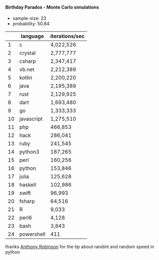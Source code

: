 #### Birthday Paradox - Monte Carlo simulations

* sample-size: 23
* probability: 50.84

| | language | iterations/sec |
|--|--|--|
1|c|4,022,526
2|crystal|2,777,777
3|csharp|2,347,417
4|vb.net|2,212,389
5|kotlin|2,200,220
6|java|2,195,389
7|rust|2,129,925
8|dart|1,693,480
9|go|1,333,333
10|javascript|1,275,510
11|php|466,853
12|hack|286,041
13|ruby|241,545
14|python3|187,265
15|perl|160,256
16|python|153,846
17|julia|125,628
18|haskell|102,986
19|swift|96,993
20|fsharp|64,516
21|R|9,033
22|perl6|4,128
23|bash|3,843
24|powershell|411

thanks [Anthony Robinson](https://github.com/anthonycrobinson) for the tip about randint and random speed in python
